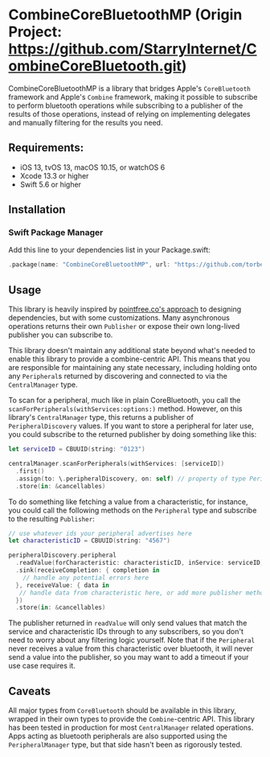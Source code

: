 # CombineCoreBluetoothMP (Origin Project: https://github.com/StarryInternet/CombineCoreBluetooth.git)

CombineCoreBluetoothMP is a library that bridges Apple's `CoreBluetooth` framework and Apple's `Combine` framework, making it possible to subscribe to perform bluetooth operations while subscribing to a publisher of the results of those operations, instead of relying on implementing delegates and manually filtering for the results you need.

## Requirements:

- iOS 13, tvOS 13, macOS 10.15, or watchOS 6
- Xcode 13.3 or higher
- Swift 5.6 or higher

## Installation

### Swift Package Manager

Add this line to your dependencies list in your Package.swift:

```swift
.package(name: "CombineCoreBluetoothMP", url: "https://github.com/torben-erz/CombineCoreBluetoothMP.git", from: "0.1.0"),
```

## Usage

This library is heavily inspired by [pointfree.co's approach](https://www.pointfree.co/collections/dependencies) to designing dependencies, but with some customizations. Many asynchronous operations returns their own `Publisher` or expose their own long-lived publisher you can subscribe to.

This library doesn't maintain any additional state beyond what's needed to enable this library to provide a combine-centric API. This means that you are responsible for maintaining any state necessary, including holding onto any `Peripheral`s returned by discovering and connected to via the `CentralManager` type.

To scan for a peripheral, much like in plain CoreBluetooth, you call the `scanForPeripherals(withServices:options:)` method. However, on this library's `CentralManager` type, this returns a publisher of `PeripheralDiscovery` values. If you want to store a peripheral for later use, you could subscribe to the returned publisher by doing something like this:

```swift
let serviceID = CBUUID(string: "0123")

centralManager.scanForPeripherals(withServices: [serviceID])
  .first()
  .assign(to: \.peripheralDiscovery, on: self) // property of type PeripheralDiscovery
  .store(in: &cancellables)
```

To do something like fetching a value from a characteristic, for instance, you could call the following methods on the `Peripheral` type and subscribe to the resulting `Publisher`:

```swift
// use whatever ids your peripheral advertises here
let characteristicID = CBUUID(string: "4567")

peripheralDiscovery.peripheral
  .readValue(forCharacteristic: characteristicID, inService: serviceID)
  .sink(receiveCompletion: { completion in
    // handle any potential errors here
  }, receiveValue: { data in
   // handle data from characteristic here, or add more publisher methods to map and transform it.
  })
  .store(in: &cancellables)
```

The publisher returned in `readValue` will only send values that match the service and characteristic IDs through to any subscribers, so you don't need to worry about any filtering logic yourself. Note that if the `Peripheral` never receives a value from this characteristic over bluetooth, it will never send a value into the publisher, so you may want to add a timeout if your use case requires it.

## Caveats

All major types from `CoreBluetooth` should be available in this library, wrapped in their own types to provide the `Combine`-centric API. This library has been tested in production for most `CentralManager` related operations. Apps acting as bluetooth peripherals are also supported using the `PeripheralManager` type, but that side hasn't been as rigorously tested.
